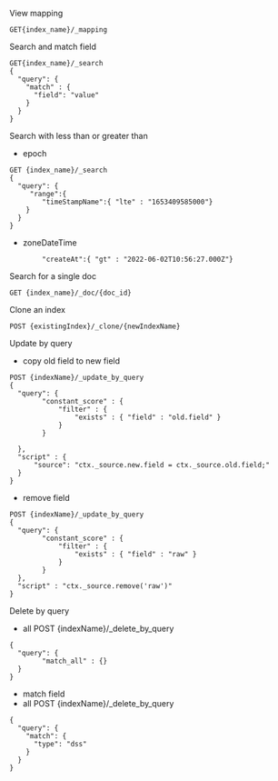 View mapping
```
GET{index_name}/_mapping
```

Search and match field

```
GET{index_name}/_search
{
  "query": {
    "match" : {
      "field": "value"
    }
  }
}
```
Search with less than or greater than
- epoch
```
GET {index_name}/_search
{
  "query": {
     "range":{
        "timeStampName":{ "lte" : "1653409585000"}
    }
  }
}
```
- zoneDateTime
```
        "createAt":{ "gt" : "2022-06-02T10:56:27.000Z"}
```

Search for a single doc
```
GET {index_name}/_doc/{doc_id}
```

Clone an index
```
POST {existingIndex}/_clone/{newIndexName}
```

Update by query
- copy old field to new field
```
POST {indexName}/_update_by_query
{
  "query": {
        "constant_score" : {
            "filter" : {
                "exists" : { "field" : "old.field" }
            }
        }

  },
  "script" : {
      "source": "ctx._source.new.field = ctx._source.old.field;"
  }
}
```
- remove field
```
POST {indexName}/_update_by_query
{
  "query": {
        "constant_score" : {
            "filter" : {
                "exists" : { "field" : "raw" }
            }
        }
  },
  "script" : "ctx._source.remove('raw')"
}
```
Delete by query
- all
POST {indexName}/_delete_by_query
```
{
  "query": {     
        "match_all" : {}
  }
}

```
- match field
- all
POST {indexName}/_delete_by_query
```
{
  "query": {     
    "match": {
      "type": "dss"
    }
  }
}


